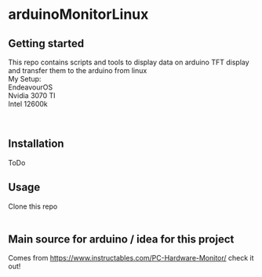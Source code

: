 # arduinoMonitorLinux

## Getting started

This repo contains scripts and tools to display data on arduino TFT display and transfer them to the arduino from linux<br />
My Setup:<br />
EndeavourOS<br />
Nvidia 3070 TI<br />
Intel 12600k<br />

<br />

## Installation
ToDo
## Usage

Clone this repo<br />
<br />

## Main source for arduino / idea for this project

Comes from https://www.instructables.com/PC-Hardware-Monitor/ check it out!


